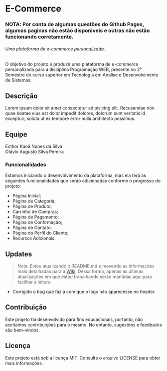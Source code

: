 # E-Commerce

### NOTA: Por conta de algumas questões do Github Pages, algumas paginas não estão disponiveis e outras não estão funcionando corretamente. 

###### Uma plataforma de e-commerce personalizada.

O objetivo do projeto é produzir uma plataforma de e-commerce personalizada para a disciplina Programação WEB, presente no 2° Semestre do curso superior em Tecnologia em Analise e Desenvolvimento de Sistemas.

## Descrição

Lorem ipsum dolor sit amet consectetur adipisicing elit. Recusandae non quae beatae eius est dolor impedit dolores, dolorum sunt veritatis id excepturi, soluta ut ex tempore error nulla architecto possimus.

## Equipe

Ecthor Kaoã Nunes da Silva  
Otávio Augusto Silva Pereira  

### Funcionalidades

Estamos iniciando o desenvolvimento da plataforma, mas ela terá as seguintes funcionalidades que serão adicionadas conforme o progresso do projeto:

- Página Inicial;
- Página de Categoria;
- Página de Produto;
- Carrinho de Compras;
- Página de Pagamento;
- Página de Confirmação; 
- Página de Contato;
- Página do Perfil do Cliente; 
- Recursos Adicionais.

## Updates

> Nota: Estou atualizando o README.md e movendo as informações mais detalhadas para a [Wiki](https://github.com/EcthorSilva/####/wiki). Dessa forma, apenas as últimas atualizações em que estou trabalhando serão mantidas aqui para facilitar a leitura.  

- Corrigido o bug que fazia com que o logo não aparecesse no header.

## Contribuição
Este projeto foi desenvolvido para fins educacionais, portanto, não aceitamos contribuições para o mesmo. No entanto, sugestões e feedbacks são bem-vindos.

## Licença
Este projeto está sob a licença MIT. Consulte o arquivo LICENSE para obter mais informações.

